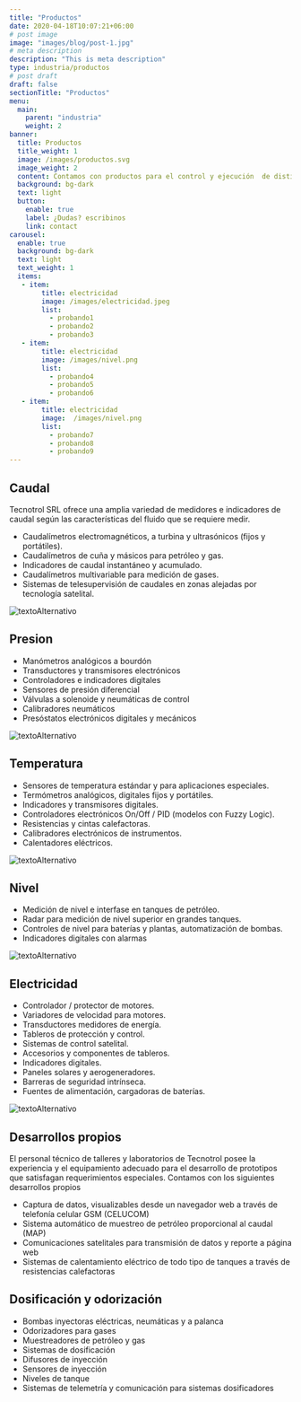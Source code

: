 ```yaml
---
title: "Productos"
date: 2020-04-18T10:07:21+06:00
# post image
image: "images/blog/post-1.jpg"
# meta description
description: "This is meta description"
type: industria/productos
# post draft
draft: false
sectionTitle: "Productos"
menu:
  main:
    parent: "industria"
    weight: 2
banner:
  title: Productos
  title_weight: 1
  image: /images/productos.svg
  image_weight: 2
  content: Contamos con productos para el control y ejecución  de distintos fenómenos que faciliten  el trabajo humano
  background: bg-dark
  text: light
  button:
    enable: true
    label: ¿Dudas? escribinos
    link: contact
carousel:
  enable: true
  background: bg-dark
  text: light
  text_weight: 1
  items: 
   - item:
        title: electricidad
        image: /images/electricidad.jpeg
        list:
          - probando1
          - probando2
          - probando3
   - item:
        title: electricidad
        image: /images/nivel.png
        list:
          - probando4
          - probando5
          - probando6
   - item:
        title: electricidad
        image:  /images/nivel.png
        list:
          - probando7
          - probando8
          - probando9
---
```

## Caudal

Tecnotrol SRL ofrece una amplia variedad de medidores e indicadores de caudal según las características del fluido que se requiere medir.
- Caudalímetros electromagnéticos, a turbina y ultrasónicos (fijos y portátiles).
- Caudalímetros de cuña y másicos para petróleo y gas.
- Indicadores de caudal instantáneo y acumulado.
- Caudalímetros multivariable para medición de gases.
- Sistemas de telesupervisión de caudales en zonas alejadas por tecnología satelital.

![textoAlternativo](/images/caudal.jpeg)

## Presion

- Manómetros analógicos a bourdón
- Transductores y transmisores electrónicos
- Controladores e indicadores digitales
- Sensores de presión diferencial
- Válvulas a solenoide y neumáticas de control
- Calibradores neumáticos
- Presóstatos electrónicos digitales y mecánicos

![textoAlternativo](/images/presion.jpeg)

## Temperatura

- Sensores de temperatura estándar y para aplicaciones especiales.
- Termómetros analógicos, digitales fijos y portátiles.
- Indicadores y transmisores digitales.
- Controladores electrónicos On/Off / PID (modelos con Fuzzy Logic).
- Resistencias y cintas calefactoras.
- Calibradores electrónicos de instrumentos.
- Calentadores eléctricos.

![textoAlternativo](/images/temperature.jpeg)

## Nivel

- Medición de nivel e interfase en tanques de petróleo.
- Radar para medición de nivel superior en grandes tanques.
- Controles de nivel para baterías y plantas, automatización de bombas.
- Indicadores digitales con alarmas

![textoAlternativo](/images/nivel.png)

## Electricidad

- Controlador / protector de motores.
- Variadores de velocidad para motores.
- Transductores medidores de energía.
- Tableros de protección y control.
- Sistemas de control satelital.
- Accesorios y componentes de tableros.
- Indicadores digitales.
- Paneles solares y aerogeneradores.
- Barreras de seguridad intrínseca.
- Fuentes de alimentación, cargadoras de baterías.


![textoAlternativo](/images/electricidad.jpeg)

## Desarrollos propios

El personal técnico de talleres y laboratorios de Tecnotrol posee la experiencia y el equipamiento adecuado para el desarrollo de prototipos que satisfagan requerimientos especiales. Contamos con los siguientes desarrollos propios

- Captura de datos, visualizables desde un navegador web a través de telefonía celular GSM (CELUCOM)
- Sistema automático de muestreo de petróleo proporcional al caudal (MAP)
- Comunicaciones satelitales para transmisión de datos y reporte a página web
- Sistemas de calentamiento eléctrico de todo tipo de tanques a través de resistencias calefactoras

## Dosificación y odorización

- Bombas inyectoras eléctricas, neumáticas y a palanca
- Odorizadores para gases
- Muestreadores de petróleo y gas
- Sistemas de dosificación
- Difusores de inyección
- Sensores de inyección
- Niveles de tanque
- Sistemas de telemetría y comunicación para sistemas dosificadores
